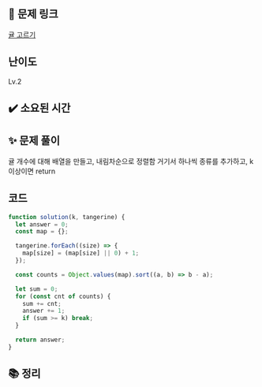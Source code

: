 ## 🔗 문제 링크

[귤 고르기](https://school.programmers.co.kr/learn/courses/30/lessons/138476)

## 난이도

Lv.2

## ✔️ 소요된 시간

## ✨ 문제 풀이

귤 개수에 대해 배열을 만들고, 내림차순으로 정렬함
거기서 하나씩 종류를 추가하고, k이상이면 return

## 코드

```javascript
function solution(k, tangerine) {
  let answer = 0;
  const map = {};

  tangerine.forEach((size) => {
    map[size] = (map[size] || 0) + 1;
  });

  const counts = Object.values(map).sort((a, b) => b - a);

  let sum = 0;
  for (const cnt of counts) {
    sum += cnt;
    answer += 1;
    if (sum >= k) break;
  }

  return answer;
}
```

## 📚 정리
